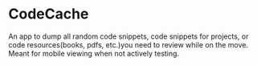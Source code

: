 # CodeCache
An app to dump all random code snippets, code snippets for projects, or code resources(books, pdfs, etc.)you need to review while on the move. Meant for mobile viewing when not actively testing.

